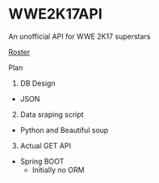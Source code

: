 # WWE2K17API
An unofficial API for WWE 2K17 superstars

[Roster](https://www.thesmackdownhotel.com/wwe2k17/roster/)

Plan

1. DB Design
  - JSON
  
2. Data sraping script
  - Python and Beautiful soup
  
3. Actual GET API
  - Spring BOOT 
      - Initially no ORM






